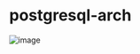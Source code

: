 # postgresql-arch
![image](https://github.com/nebulayoon/postgresql-arch/assets/88534125/f37d1a4f-b29a-44c3-9412-1591825fbdd9)
